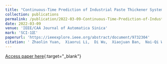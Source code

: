 ```yaml
---
title: "Continuous-Time Prediction of Industrial Paste Thickener System With Differential ODE-Net"
collection: publications
permalink: /publication/2022-03-09-Continuous-Time-Prediction-of-Industrial-Paste-Thickener-System-With-Differential-ODE-Net
date: 2022-03-09
venue: 'IEEE/CAA Journal of Automatica Sinica'
mark: 'SCI-1区'
paperurl: 'https://ieeexplore.ieee.org/abstract/document/9732304'
citation: ' Zhaolin Yuan,  Xiaorui Li,  Di Wu,  Xiaojuan Ban,  Nai-Qi Wu,  Hong-Ning Dai,  Hao Wang, &quot;Continuous-Time Prediction of Industrial Paste Thickener System With Differential ODE-Net.&quot; IEEE/CAA Journal of Automatica Sinica, 2022.'
---
```

[Access paper here](https://ieeexplore.ieee.org/abstract/document/9732304){:target="_blank"}
